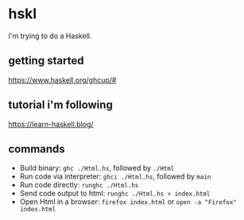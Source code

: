 # hskl

I'm trying to do a Haskell.

## getting started

https://www.haskell.org/ghcup/#

## tutorial i'm following

https://learn-haskell.blog/

## commands

- Build binary: `ghc ./Html.hs`, followed by `./Html`
- Run code via interpreter: `ghci ./Html.hs`, followed by `main`
- Run code directly: `runghc ./Html.hs`
- Send code output to html: `runghc ./Html.hs > index.html`
- Open Html in a browser: `firefox index.html` or `open -a "Firefox" index.html`
